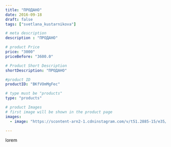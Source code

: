 ```yaml
---
title: "ПРОДАНО"
date: 2016-09-18
draft: false
tags: ["svetlana_kustarnikova"]

# meta description
description : "ПРОДАНО"

# product Price
price: "3000"
priceBefore: "3600.0"

# Product Short Description
shortDescription: "ПРОДАНО"

#product ID
productID: "BKfVOmMgFec"

# type must be "products"
type: "products"

# product Images
# first image will be shown in the product page
images:
  - image: "https://scontent-arn2-1.cdninstagram.com/v/t51.2885-15/e35/14359425_1441459249203802_802976707_n.jpg?tp=1&_nc_ht=scontent-arn2-1.cdninstagram.com&_nc_cat=110&_nc_ohc=V22rqbF7eb8AX8S2VlO&ccb=7-4&oh=4226f5271eef4a0e51a12a8d5fbd9130&oe=6082B7C3&ig_cache_key=MTM0MTg4NDU3NjA0MTAzMTU4MA%3D%3D.2-ccb7-4"

---
```

lorem

